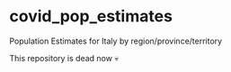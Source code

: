 # covid_pop_estimates
Population Estimates for Italy by region/province/territory

This repository is dead now :skull:
